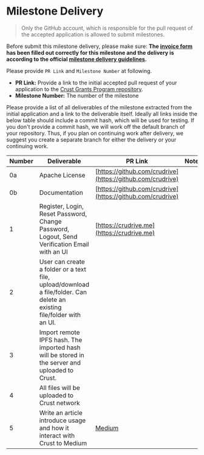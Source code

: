 # Milestone Delivery

> Only the GitHub account, which is responsible for the pull request of the accepted application is allowed to submit milestones. 

Before submit this milestone delivery, please make sure: **The [invoice form](https://docs.google.com/forms/d/e/1FAIpQLSfxKTRtoMzvqQiBL71YXA6gxl_XSsyNBHEBksFFC2AwWReU1w/viewform?usp=sf_link) has been filled out correctly for this milestone and the delivery is according to the official [milestone delivery guidelines](milestone-deliverables-guidelines.md).**  

Please provide `PR Link` and `Milestone Number` at following.
* **PR Link:** Provide a link to the initial accepted pull request of your application to the [Crust Grants Program repository](https://github.com/crustio/Crust-Grants-Program). 
* **Milestone Number:** The number of the milestone

Please provide a list of all deliverables of the milestone extracted from the initial application and a link to the deliverable itself. Ideally all links inside the below table should include a commit hash, which will be used for testing. If you don't provide a commit hash, we will work off the default branch of your repository. Thus, if you plan on continuing work after delivery, we suggest you create a separate branch for either the delivery or your continuing work.


| Number | Deliverable | PR Link | Notes |
| ------------- | ------------- | ------------- |------------- |
| 0a | Apache License | [https://github.com/crudrive](https://github.com/crudrive) | | 
| 0b  | Documentation | [https://github.com/crudrive](https://github.com/crudrive) | | 
| 1 | Register, Login, Reset Password, Change Password, Logout, Send Verification Email with an UI | [https://crudrive.me](https://crudrive.me) |
| 2 | User can create a folder or a text file, upload/download a file/folder. Can delete an existing file/folder with an UI. | |
| 3 | Import remote IPFS hash. The imported hash will be stored in the server and uploaded to Crust. | |
| 4 | All files will be uploaded to Crust network | |
| 5 | Write an article introduce usage and how it interact with Crust to Medium | [Medium](https://crudrive.medium.com/crudrive-initial-version-launch-notice-a0707371bf5f) |

